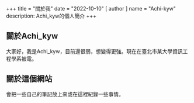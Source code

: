 +++
title = "關於我"
date = "2022-10-10"
[ author ]
  name = "Achi-kyw"
description: Achi_kyw的個人簡介
+++

## 關於Achi_kyw

大家好，我是Achi_kyw，目前還很弱，想變得更強。現在在臺北市某大學資訊工程學系被電。

## 關於這個網站

會把一些自己的筆記放上來或在這裡紀錄一些事情。